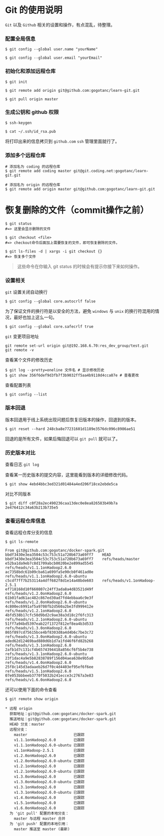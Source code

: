 # Git 的使用说明

`Git` 以及 `Github` 相关的设置和操作，有点混乱，待整理。

### 配置全局信息

```shell
$ git config --global user.name "yourName"

$ git config --global user.email "yourEmail"
```


### 初始化和添加远程仓库

```shell
$ git init

$ git remote add origin git@github.com:gogotanc/learn-git.git

$ git pull origin master
```

### 生成公钥和 github 权限

```shell
$ ssh-keygen

$ cat ~/.ssh/id_rsa.pub
```

将打印出来的信息拷贝到 `github.com` `ssh` 管理里面就行了。

### 添加多个远程仓库

```shell
# 添加名为 coding 的远程仓库
$ git remote add coding master git@git.coding.net:gogotanc/learn-git.git

# 添加名为 origin 的远程仓库
$ git remote add origin master git@github.com:gogotanc/learn-git.git 
```

# 恢复删除的文件（commit操作之前）

```shell
$ git status
#=> 这里会显示删除的文件

$ git checkout <file>
#=> checkout命令后面加上需要恢复的文件，即可恢复删除的文件。
```

```shell
$ git ls-files -d | xargs -i git checkout {}
#=> 恢复多个文件
```

> 这些命令在你输入 git status 的时候会有提示你接下来如何操作。

### 设置相关

`git` 设置关闭自动换行

```shell
$ git config --global core.autocrlf false 
```

为了保证文件的换行符是以安全的方法，避免 `windows` 与 `unix` 的换行符混用的情况，最好也加上这么一句。 

```shell
$ git config --global core.safecrlf true
```

`git` 变更项目地址

```shell
git remote set-url origin git@192.168.6.70:res_dev_group/test.git 
git remote -v
```

查看某个文件的修改历史

```shell
$ git log --pretty=oneline 文件名 # 显示修改历史 
$ git show 356f6def9d3fb7f3b9032ff5aa4b9110d4cca87e # 查看更改
```

查看配置列表

```shell
$ git config --list
```

### 版本回退

版本回退用于线上系统出现问题后恢复旧版本的操作，回退到的版本。

```shell
$ git reset --hard 248cba8e77231601d1189e3576dc096c8986ae51 
```

回退的是所有文件，如果后悔回退可以 `git pull` 就可以了。

### 历史版本对比

查看日志 `git log`

查看某一历史版本的提交内容，这里能看到版本的详细修改代码。

```shell
$ git show 4ebd4bbc3ed321d01484a4ed206f18ce2ebde5ca
```

对比不同版本

```shell
$ git diff c0f28a2ec490236caa13dec0e8ea826583b49b7a 2e476412c34a63b213b735e5
```

### 查看远程仓库信息

查看远程仓库分支的信息

```shell
$ git ls-remote

From git@github.com:gogotanc/docker-spark.git
bbdf3430e3ea3504c53c753c51a720b673a69ff7	HEAD
bbdf3430e3ea3504c53c753c51a720b673a69ff7	refs/heads/master
e52ba1da9eb7c8d1709abcb0020be2e899ad5545	refs/heads/v1.1.1onHadoop2.6.0
ac7358bdc61b09cba61a699fa5e90cb0f461ad0e	refs/heads/v1.1.1onHadoop2.6.0-ubuntu
c5cdf7ff7b253114a4dff682f8d1e14a48bde603	refs/heads/v1.1onHadoop-2.5.1
ef718168d10f660807c24ff3ada8a4d83521d49f	refs/heads/v1.2.0onHadoop2.6.0
61b01fad61ac482c867ed30ad7fd4ebbaa6c9e3f	refs/heads/v1.2.0onHadoop2.6.0-ubuntu
4c800ec6991af5a9708fb2d560a2be3fd999412e	refs/heads/v1.2.1onHadoop2.6.0
4bfd538b17cfc50d9bd2c9ae38a3d18c2f6fc313	refs/heads/v1.2.1onHadoop2.6.0-ubuntu
51ff7a94bd5397eab22f1372f812ef8ea4b3d533	refs/heads/v1.3.0onHadoop2.6.0
865f897cd75615bce4bf8303d8a4d4b6c7be3c72	refs/heads/v1.3.0onHadoop2.6.0-ubuntu
aded62d12469bad880d6b1d7a1fd46f6fd82b268	refs/heads/v1.3.1onHadoop2.6.0
2afb1d7c131cf4b6574394418a856cf6f5b4e738	refs/heads/v1.3.1onHadoop2.6.0-ubuntu
23f1dac4a9e5b82838789f156d04aea638e9b5a0	refs/heads/v1.4.0onHadoop2.6.0
25f8c145d3adaaeb26d7f0c4d4403ef95ef6f6ee	refs/heads/v1.5.1onHadoop2.6.0
07e053bbbeeb3770f5032b241ecce3c2767a3e83	refs/heads/v1.6.0onHadoop2.6.0
```

还可以使用下面的命令查看

```shell
$ git remote show origin

* 远程 origin
  获取地址：git@github.com:gogotanc/docker-spark.git
  推送地址：git@github.com:gogotanc/docker-spark.git
  HEAD 分支：master
  远程分支：
    master                     已跟踪
    v1.1.1onHadoop2.6.0        已跟踪
    v1.1.1onHadoop2.6.0-ubuntu 已跟踪
    v1.1onHadoop-2.5.1         已跟踪
    v1.2.0onHadoop2.6.0        已跟踪
    v1.2.0onHadoop2.6.0-ubuntu 已跟踪
    v1.2.1onHadoop2.6.0        已跟踪
    v1.2.1onHadoop2.6.0-ubuntu 已跟踪
    v1.3.0onHadoop2.6.0        已跟踪
    v1.3.0onHadoop2.6.0-ubuntu 已跟踪
    v1.3.1onHadoop2.6.0        已跟踪
    v1.3.1onHadoop2.6.0-ubuntu 已跟踪
    v1.4.0onHadoop2.6.0        已跟踪
    v1.5.1onHadoop2.6.0        已跟踪
    v1.6.0onHadoop2.6.0        已跟踪
  为 'git pull' 配置的本地分支：
    master 与远程 master 合并
  为 'git push' 配置的本地引用：
    master 推送至 master (最新)
```

